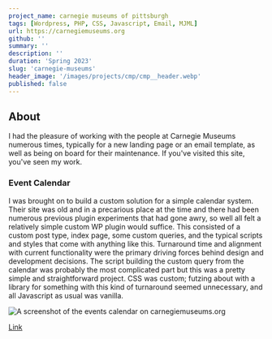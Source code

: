```yaml
---
project_name: carnegie museums of pittsburgh
tags: [Wordpress, PHP, CSS, Javascript, Email, MJML]
url: https://carnegiemuseums.org
github: ''
summary: ''
description: ''
duration: 'Spring 2023'
slug: 'carnegie-museums'
header_image: '/images/projects/cmp/cmp__header.webp'
published: false
---
```


## About

I had the pleasure of working with the people at Carnegie Museums numerous times, typically for a new landing page or an email template, as well as being on board for their maintenance. If you've visited this site, you've seen my work.

### Event Calendar

I was brought on to build a custom solution for a simple calendar system. Their site was old and in a precarious place at the time and there had been numerous previous plugin experiments that had gone awry, so well all felt a relatively simple custom WP plugin would suffice. This consisted of a custom post type, index page, some custom queries, and the typical scripts and styles that come with anything like this. Turnaround time and alignment with current functionality were the primary driving forces behind design and development decisions. The script building the custom query from the calendar was probably the most complicated part but this was a pretty simple and straightforward project. CSS was custom; futzing about with a library for something with this kind of turnaround seemed unnecessary, and all Javascript as usual was vanilla.

![A screenshot of the events calendar on carnegiemuseums.org](/images/projects/cmp/cmp__calendar.webp)

[Link](https://carnegiemuseums.org/events)
